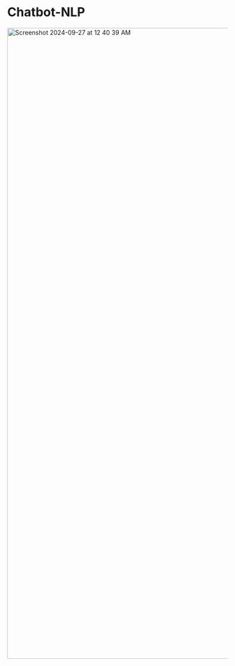 # Chatbot-NLP

<img width="1440" alt="Screenshot 2024-09-27 at 12 40 39 AM" src="https://github.com/user-attachments/assets/15e388c5-3578-4e4a-9850-0c8a6f3e9108">

